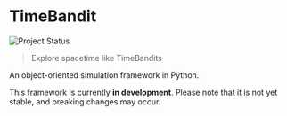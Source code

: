 # TimeBandit

![Project Status](https://img.shields.io/badge/status-in%20development-orange)

> Explore spacetime like TimeBandits

An object-oriented simulation framework in Python.

This framework is currently **in development**. Please note that it is not yet stable, and breaking changes may occur.
